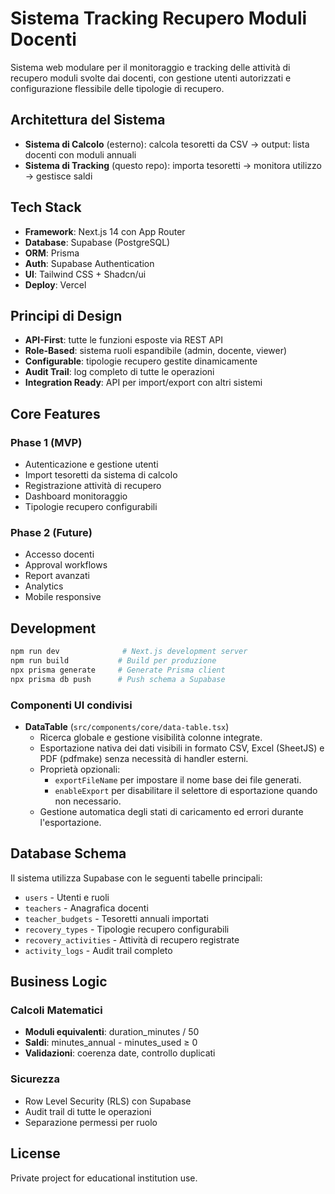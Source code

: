# Sistema Tracking Recupero Moduli Docenti

Sistema web modulare per il monitoraggio e tracking delle attività di recupero moduli svolte dai docenti, con gestione utenti autorizzati e configurazione flessibile delle tipologie di recupero.

## Architettura del Sistema

- **Sistema di Calcolo** (esterno): calcola tesoretti da CSV → output: lista docenti con moduli annuali
- **Sistema di Tracking** (questo repo): importa tesoretti → monitora utilizzo → gestisce saldi

## Tech Stack

- **Framework**: Next.js 14 con App Router
- **Database**: Supabase (PostgreSQL)
- **ORM**: Prisma
- **Auth**: Supabase Authentication
- **UI**: Tailwind CSS + Shadcn/ui
- **Deploy**: Vercel

## Principi di Design

- **API-First**: tutte le funzioni esposte via REST API
- **Role-Based**: sistema ruoli espandibile (admin, docente, viewer)
- **Configurable**: tipologie recupero gestite dinamicamente
- **Audit Trail**: log completo di tutte le operazioni
- **Integration Ready**: API per import/export con altri sistemi

## Core Features

### Phase 1 (MVP)
- Autenticazione e gestione utenti
- Import tesoretti da sistema di calcolo
- Registrazione attività di recupero
- Dashboard monitoraggio
- Tipologie recupero configurabili

### Phase 2 (Future)
- Accesso docenti
- Approval workflows
- Report avanzati
- Analytics
- Mobile responsive

## Development

```bash
npm run dev              # Next.js development server
npm run build           # Build per produzione
npx prisma generate     # Generate Prisma client
npx prisma db push      # Push schema a Supabase
```

### Componenti UI condivisi

- **DataTable** (`src/components/core/data-table.tsx`)
  - Ricerca globale e gestione visibilità colonne integrate.
  - Esportazione nativa dei dati visibili in formato CSV, Excel (SheetJS) e PDF (pdfmake) senza necessità di handler esterni.
  - Proprietà opzionali:
    - `exportFileName` per impostare il nome base dei file generati.
    - `enableExport` per disabilitare il selettore di esportazione quando non necessario.
  - Gestione automatica degli stati di caricamento ed errori durante l'esportazione.

## Database Schema

Il sistema utilizza Supabase con le seguenti tabelle principali:
- `users` - Utenti e ruoli
- `teachers` - Anagrafica docenti
- `teacher_budgets` - Tesoretti annuali importati
- `recovery_types` - Tipologie recupero configurabili
- `recovery_activities` - Attività di recupero registrate
- `activity_logs` - Audit trail completo

## Business Logic

### Calcoli Matematici
- **Moduli equivalenti**: duration_minutes / 50
- **Saldi**: minutes_annual - minutes_used ≥ 0
- **Validazioni**: coerenza date, controllo duplicati

### Sicurezza
- Row Level Security (RLS) con Supabase
- Audit trail di tutte le operazioni
- Separazione permessi per ruolo

## License

Private project for educational institution use.